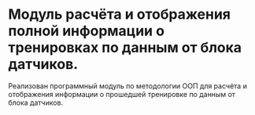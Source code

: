 # Модуль расчёта и отображения полной информации о тренировках по данным от блока датчиков.

Реализован программный модуль по методологии ООП для расчёта и отображения информации
о прошедшей тренировке по данным от блока датчиков.
